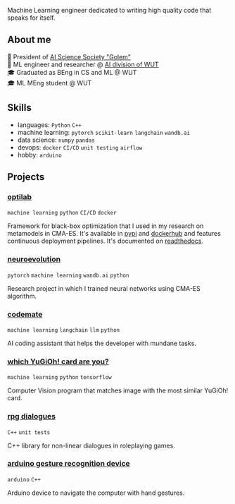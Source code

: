 Machine Learning engineer dedicated to writing high quality code that speaks for itself.

## About me
🔬 President of [AI Science Society "Golem"](https://github.com/KNSI-Golem)  
💼 ML engineer and researcher @ [AI division of WUT](https://ai.ii.pw.edu.pl/en/about/)  
🎓 Graduated as BEng in CS and ML @ WUT  
🎓 ML MEng student @ WUT  

## Skills
- languages: `Python` `C++`
- machine learning: `pytorch` `scikit-learn` `langchain` `wandb.ai`
- data science: `numpy` `pandas`
- devops: `docker` `CI/CD` `unit testing` `airflow`  
- hobby: `arduino`  

## Projects

### [optilab](https://github.com/mlojek/optilab)
`machine learning` `python` `CI/CD` `docker`

Framework for black-box optimization that I used in my research on metamodels in CMA-ES. It's available in [pypi](https://pypi.org/project/optilab/) and [dockerhub](https://hub.docker.com/r/mlojek/optilab) and features continuous deployment pipelines. It's documented on [readthedocs](https://optilab.readthedocs.io/en/latest/).

### [neuroevolution](https://github.com/mlojek/cma_neuroevolution)
`pytorch` `machine learning` `wandb.ai` `python`

Research project in which I trained neural networks using CMA-ES algorithm.

### [codemate](https://github.com/mlojek/codemate)
`machine learning` `langchain` `llm` `python`

AI coding assistant that helps the developer with mundane tasks.

### [which YuGiOh! card are you?](https://github.com/mlojek/which-yugioh-card-are-you)
`machine learning` `python` `tensorflow`

Computer Vision program that matches image with the most similar YuGiOh! card.

### [rpg dialogues](https://github.com/mlojek/rpg-dialogues)
`C++` `unit tests`

C++ library for non-linear dialogues in roleplaying games.

### [arduino gesture recognition device](https://github.com/mlojek/atlas-one)
`arduino` `C++`

Arduino device to navigate the computer with hand gestures.
